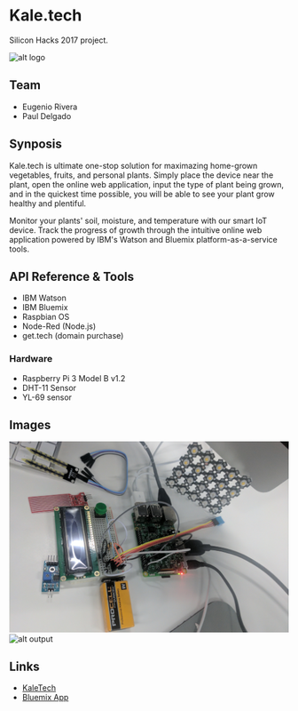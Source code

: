 # Kale.tech
Silicon Hacks 2017 project.

![alt logo](https://github.com/eugesd/SHProject/blob/master/kaletech_logo.png)


## Team
* Eugenio Rivera
* Paul Delgado

## Synposis

Kale.tech is ultimate one-stop solution for maximazing home-grown vegetables, fruits, and personal plants. Simply place the device near the plant, open the online web application, input the type of plant being grown, and in the quickest time possible, you will be able to see your plant grow healthy and plentiful.

Monitor your plants' soil, moisture, and temperature with our smart IoT device. Track the progress of growth through the intuitive online web application powered by IBM's Watson and Bluemix platform-as-a-service tools.

## API Reference & Tools
* IBM Watson
* IBM Bluemix
* Raspbian OS
* Node-Red (Node.js)
* get.tech (domain purchase)

### Hardware
* Raspberry Pi 3 Model B v1.2
* DHT-11 Sensor
* YL-69 sensor

## Images
![alt hardware](https://github.com/eugesd/SHProject/blob/master/content/images/hardware.jpg)
![alt output](../master/content/images/output.jpg)

## Links
* [KaleTech](http://www.kale.tech "KaleTech")
* [Bluemix App](https://home-iot-simulator-20170507034737862.mybluemix.net/ "KaleTech App")